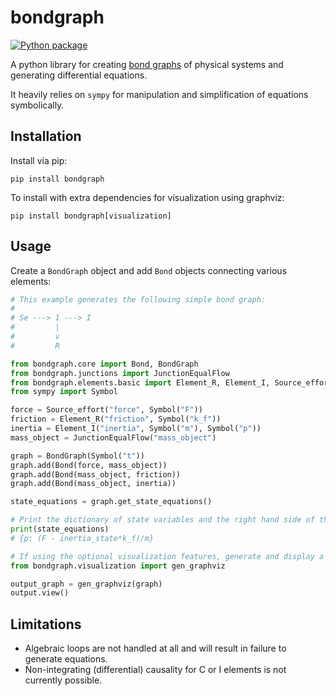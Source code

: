 # bondgraph
[![Python package](https://github.com/Karlinde/bondgraph/actions/workflows/python-package.yaml/badge.svg)](https://github.com/Karlinde/bondgraph/actions/workflows/python-package.yaml)

A python library for creating [bond graphs](https://en.wikipedia.org/wiki/Bond_graph) of 
physical systems and generating differential equations.

It heavily relies on `sympy` for manipulation and simplification of equations symbolically.

## Installation
Install via pip:
```
pip install bondgraph
```

To install with extra dependencies for visualization using graphviz:
```
pip install bondgraph[visualization]
``` 

## Usage
Create a `BondGraph` object and add `Bond` objects connecting various elements:
```python
# This example generates the following simple bond graph:
#
# Se ---> 1 ---> I
#         |
#         v
#         R

from bondgraph.core import Bond, BondGraph
from bondgraph.junctions import JunctionEqualFlow
from bondgraph.elements.basic import Element_R, Element_I, Source_effort
from sympy import Symbol

force = Source_effort("force", Symbol("F"))
friction = Element_R("friction", Symbol("k_f"))
inertia = Element_I("inertia", Symbol("m"), Symbol("p"))
mass_object = JunctionEqualFlow("mass_object")

graph = BondGraph(Symbol("t"))
graph.add(Bond(force, mass_object))
graph.add(Bond(mass_object, friction))
graph.add(Bond(mass_object, inertia))

state_equations = graph.get_state_equations()

# Print the dictionary of state variables and the right hand side of their state equations:
print(state_equations)
# {p: (F - inertia_state*k_f)/m}

# If using the optional visualization features, generate and display a graphviz graph:
from bondgraph.visualization import gen_graphviz

output_graph = gen_graphviz(graph)
output.view()
```

## Limitations
- Algebraic loops are not handled at all and will result in failure to generate equations.
- Non-integrating (differential) causality for C or I elements is not currently possible.

